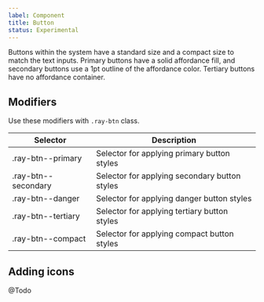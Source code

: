 ```yaml
---
label: Component
title: Button
status: Experimental
---
```


<page-intro>Buttons within the system have a standard size and a compact size to match the text inputs. Primary buttons have a solid affordance fill, and secondary buttons use a 1pt outline of the affordance color. Tertiary buttons have no affordance container. </page-intro>

<component 
    name="Primary button"
    component="button"
    variation="button--primary" 
    >
</component>
<component 
    name="Secondary button"
    component="button"
    variation="button--secondary" 
    >
</component>
<component 
    name="Tertiary button"
    component="button"
    variation="button--tertiary" 
    >
</component>

## Modifiers

Use these modifiers with `.ray-btn` class.

| Selector            | Description                                   |
| ------------------- | --------------------------------------------- |
| .ray-btn--primary   | Selector for applying primary button styles   |
| .ray-btn--secondary | Selector for applying secondary button styles |
| .ray-btn--danger    | Selector for applying danger button styles    |
| .ray-btn--tertiary  | Selector for applying tertiary button styles  |
| .ray-btn--compact   | Selector for applying compact button styles   |

## Adding icons

@Todo
